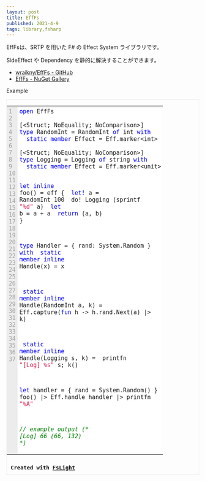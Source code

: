 ```yaml
---
layout: post
title: EffFs
published: 2021-4-9
tags: library,fsharp
---
```


EffFsは、SRTP を用いた F# の Effect System ライブラリです。

SideEffect や Dependency を静的に解決することができます。

- [wraikny/EffFs - GitHub](https://github.com/wraikny/EffFs)
- [EffFs - NuGet Gallery](https://www.nuget.org/packages/EffFs/)

<!--more-->

Example

<div style='margin: 0px; padding: 0px; border: 1px solid #ececec; font-family: Monaco, Menlo, Consolas, monospace;'><style type='text/css'>.fs-str {color: #d14;} .fs-key {color: blue;} .fs-com {color: green; font-style: italic;}</style><table><tr><td style='padding: 5px; vertical-align: top; background-color: #ececec; color: rgb(160, 160, 160); font-size: 15px;'><span>1</span><br /><span>2</span><br /><span>3</span><br /><span>4</span><br /><span>5</span><br /><span>6</span><br /><span>7</span><br /><span>8</span><br /><span>9</span><br /><span>10</span><br /><span>11</span><br /><span>12</span><br /><span>13</span><br /><span>14</span><br /><span>15</span><br /><span>16</span><br /><span>17</span><br /><span>18</span><br /><span>19</span><br /><span>20</span><br /><span>21</span><br /><span>22</span><br /><span>23</span><br /><span>24</span><br /><span>25</span><br /><span>26</span><br /><span>27</span><br /><span>28</span><br /><span>29</span><br /><span>30</span><br /><span>31</span><br /><span>32</span><br /><span>33</span><br /><span>34</span><br /><span>35</span><br /><span>36</span><br /><span>37</span></td><td style='font-size: 15px; vertical-align: top; padding: 5px;'><pre style='margin: 0px; border: none; padding: 0; white-space: pre; font-size: 15px; background-color: white; font-family: Monaco, Menlo, Consolas, monospace;'><span class='fs-key'>open </span>EffFs
<span />
[&lt;Struct; NoEquality; NoComparison&gt;]
<span class='fs-key'>type </span>RandomInt = RandomInt <span class='fs-key'>of </span>int <span class='fs-key'>with
</span>  <span class='fs-key'>static </span><span class='fs-key'>member </span>Effect = Eff.marker&lt;int&gt;
<span />
[&lt;Struct; NoEquality; NoComparison&gt;]
<span class='fs-key'>type </span>Logging = Logging <span class='fs-key'>of </span>string <span class='fs-key'>with
</span>  <span class='fs-key'>static </span><span class='fs-key'>member </span>Effect = Eff.marker&lt;unit&gt;

<span class='fs-key'>let </span><span class='fs-key'>inline </span>foo() = eff {
<span />  <span class='fs-key'>let! </span>a = RandomInt 100
<span />  do! Logging (sprintf <span class='fs-str'>"%d"</span> a)
<span />  <span class='fs-key'>let </span>b = a + a
<span />  <span class='fs-key'>return </span>(a, b)
}

<span class='fs-key'>type </span>Handler = { rand: System.Random } <span class='fs-key'>with
</span>  <span class='fs-key'>static </span><span class='fs-key'>member </span><span class='fs-key'>inline </span>Handle(x) = x

<span />  <span class='fs-key'>static </span><span class='fs-key'>member </span><span class='fs-key'>inline </span>Handle(RandomInt a, k) =
<span />    Eff.capture(<span class='fs-key'>fun </span>h -&gt; h.rand.Next(a) |&gt; k)

<span />  <span class='fs-key'>static </span><span class='fs-key'>member </span><span class='fs-key'>inline </span>Handle(Logging s, k) =
<span />    printfn <span class='fs-str'>"[Log] %s"</span> s; k()

<span class='fs-key'>let </span>handler = { rand = System.Random() }
foo()
|&gt; Eff.handle handler
|&gt; printfn <span class='fs-str'>"%A"</span>


<span class='fs-com'>// example output</span>
<span class='fs-com'>(*
[Log] 66
(66, 132)
*)</span></pre></td></tr></table><div style='font-weight: bold; padding: 10px;'>Created with <a href='http://fslight.apphb.com/' target='_blank'>FsLight</a></div></div>
